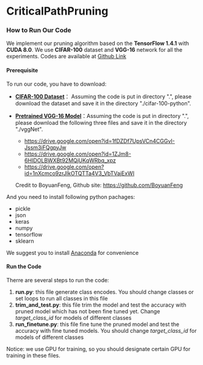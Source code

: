 # CriticalPathPruning

### How to Run Our Code

We implement our pruning algorithm based on the **TensorFlow 1.4.1** with **CUDA 8.0**. We use **CIFAR-100** dataset and **VGG-16** network for all the experiments. Codes are available at [Github Link](https://github.com/lidongyue12138/CriticalPathPruning)  

#### Prerequisite

To run our code, you have to download: 

- [**CIFAR-100 Dataset**](https://www.cs.toronto.edu/~kriz/cifar.html)： Assuming the code is put in directory ".", please download the dataset and save it in the directory "./cifar-100-python".

- [**Pretrained VGG-16 Model**](https://github.com/BoyuanFeng/vggNet-71.56-on-CIFAR100-with-Tensorflow)：Assuming the code is put in directory ".", please download the following three files and save it in the directory "./vggNet". 

  - <https://drive.google.com/open?id=1fDZDf7UpsVCn4CGGvI-Jssm3iFQgpyJw>
  - <https://drive.google.com/open?id=1ZJm8-6HIDOLBWXBt92MQjUKqWRbq_xpz>
  - <https://drive.google.com/open?id=1nXcmco9zrJIkOTQTTa4V3_VbTVajExWI>

  Credit to BoyuanFeng, Github site: https://github.com/BoyuanFeng

And you need to install following python pachages:

- pickle
- json
- keras
- numpy
- tensorflow
- sklearn

We suggest you to install [Anaconda](https://www.anaconda.com/download/) for convenience

#### Run the Code

Therre are several steps to run the code:

1. **run.py**: this file generate class encodes. You should change classes or set loops to run all classes in this file
2. **trim_and_test.py**: this file trim the model and test the accuracy with pruned model which has not been fine tuned yet. Change *target_class_id* for models of different classes
3.  **run_finetune.py**: this file fine tune the pruned model and test the accuracy with fine tuned models. You should change *target_class_id* for models of different classes

Notice: we use GPU for training, so you should designate certain GPU for training in these files.